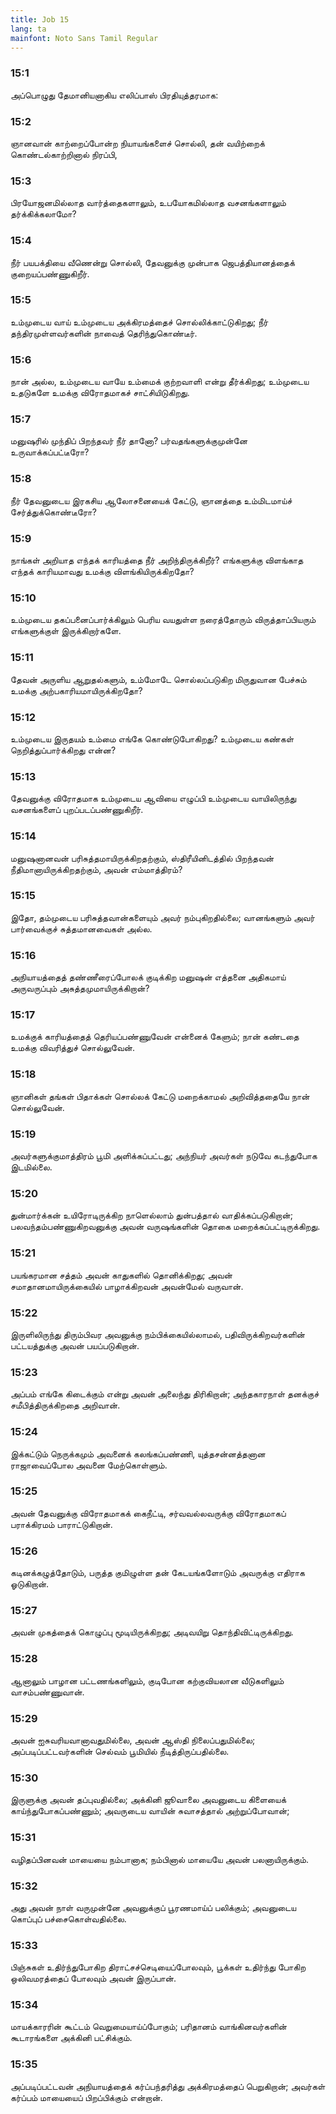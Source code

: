 ```yaml
---
title: Job 15
lang: ta
mainfont: Noto Sans Tamil Regular
---
```


###  15:1

அப்பொழுது தேமானியனாகிய எலிப்பாஸ் பிரதியுத்தரமாக:

###  15:2

ஞானவான் காற்றைப்போன்ற நியாயங்களைச் சொல்லி, தன் வயிற்றைக் கொண்டல்காற்றினால் நிரப்பி,

###  15:3

பிரயோஜனமில்லாத வார்த்தைகளாலும், உபயோகமில்லாத வசனங்களாலும் தர்க்கிக்கலாமோ?

###  15:4

நீர் பயபக்தியை வீணென்று சொல்லி, தேவனுக்கு முன்பாக ஜெபத்தியானத்தைக் குறையப்பண்ணுகிறீர்.

###  15:5

உம்முடைய வாய் உம்முடைய அக்கிரமத்தைச் சொல்லிக்காட்டுகிறது; நீர் தந்திரமுள்ளவர்களின் நாவைத் தெரிந்துகொண்டீர்.

###  15:6

நான் அல்ல, உம்முடைய வாயே உம்மைக் குற்றவாளி என்று தீர்க்கிறது; உம்முடைய உதடுகளே உமக்கு விரோதமாகச் சாட்சியிடுகிறது.

###  15:7

மனுஷரில் முந்திப் பிறந்தவர் நீர் தானோ? பர்வதங்களுக்குமுன்னே உருவாக்கப்பட்டீரோ?

###  15:8

நீர் தேவனுடைய இரகசிய ஆலோசனையைக் கேட்டு, ஞானத்தை உம்மிடமாய்ச் சேர்த்துக்கொண்டீரோ?

###  15:9

நாங்கள் அறியாத எந்தக் காரியத்தை நீர் அறிந்திருக்கிறீர்? எங்களுக்கு விளங்காத எந்தக் காரியமாவது உமக்கு விளங்கியிருக்கிறதோ?

###  15:10

உம்முடைய தகப்பனைப்பார்க்கிலும் பெரிய வயதுள்ள நரைத்தோரும் விருத்தாப்பியரும் எங்களுக்குள் இருக்கிறார்களே.

###  15:11

தேவன் அருளிய ஆறுதல்களும், உம்மோடே சொல்லப்படுகிற மிருதுவான பேச்சும் உமக்கு அற்பகாரியமாயிருக்கிறதோ?

###  15:12

உம்முடைய இருதயம் உம்மை எங்கே கொண்டுபோகிறது? உம்முடைய கண்கள் நெறித்துப்பார்க்கிறது என்ன?

###  15:13

தேவனுக்கு விரோதமாக உம்முடைய ஆவியை எழுப்பி உம்முடைய வாயிலிருந்து வசனங்களைப் புறப்படப்பண்ணுகிறீர்.

###  15:14

மனுஷனானவன் பரிசுத்தமாயிருக்கிறதற்கும், ஸ்திரீயினிடத்தில் பிறந்தவன் நீதிமானாயிருக்கிறதற்கும், அவன் எம்மாத்திரம்?

###  15:15

இதோ, தம்முடைய பரிசுத்தவான்களையும் அவர் நம்புகிறதில்லை; வானங்களும் அவர் பார்வைக்குச் சுத்தமானவைகள் அல்ல.

###  15:16

அநியாயத்தைத் தண்ணீரைப்போலக் குடிக்கிற மனுஷன் எத்தனை அதிகமாய் அருவருப்பும் அசுத்தமுமாயிருக்கிறான்?

###  15:17

உமக்குக் காரியத்தைத் தெரியப்பண்ணுவேன் என்னைக் கேளும்; நான் கண்டதை உமக்கு விவரித்துச் சொல்லுவேன்.

###  15:18

ஞானிகள் தங்கள் பிதாக்கள் சொல்லக் கேட்டு மறைக்காமல் அறிவித்ததையே நான் சொல்லுவேன்.

###  15:19

அவர்களுக்குமாத்திரம் பூமி அளிக்கப்பட்டது; அந்நியர் அவர்கள் நடுவே கடந்துபோக இடமில்லை.

###  15:20

துன்மார்க்கன் உயிரோடிருக்கிற நாளெல்லாம் துன்பத்தால் வாதிக்கப்படுகிறான்; பலவந்தம்பண்ணுகிறவனுக்கு அவன் வருஷங்களின் தொகை மறைக்கப்பட்டிருக்கிறது.

###  15:21

பயங்கரமான சத்தம் அவன் காதுகளில் தொனிக்கிறது; அவன் சமாதானமாயிருக்கையில் பாழாக்கிறவன் அவன்மேல் வருவான்.

###  15:22

இருளிலிருந்து திரும்பிவர அவனுக்கு நம்பிக்கையில்லாமல், பதிவிருக்கிறவர்களின் பட்டயத்துக்கு அவன் பயப்படுகிறான்.

###  15:23

அப்பம் எங்கே கிடைக்கும் என்று அவன் அலைந்து திரிகிறான்; அந்தகாரநாள் தனக்குச் சமீபித்திருக்கிறதை அறிவான்.

###  15:24

இக்கட்டும் நெருக்கமும் அவனைக் கலங்கப்பண்ணி, யுத்தசன்னத்தனான ராஜாவைப்போல அவனை மேற்கொள்ளும்.

###  15:25

அவன் தேவனுக்கு விரோதமாகக் கைநீட்டி, சர்வவல்லவருக்கு விரோதமாகப் பராக்கிரமம் பாராட்டுகிறான்.

###  15:26

கடினக்கழுத்தோடும், பருத்த குமிழுள்ள தன் கேடயங்களோடும் அவருக்கு எதிராக ஓடுகிறான்.

###  15:27

அவன் முகத்தைக் கொழுப்பு மூடியிருக்கிறது; அடிவயிறு தொந்திவிட்டிருக்கிறது.

###  15:28

ஆனாலும் பாழான பட்டணங்களிலும், குடிபோன கற்குவியலான வீடுகளிலும் வாசம்பண்ணுவான்.

###  15:29

அவன் ஐசுவரியவானாவதுமில்லை, அவன் ஆஸ்தி நிலைப்பதுமில்லை; அப்படிப்பட்டவர்களின் செல்வம் பூமியில் நீடித்திருப்பதில்லை.

###  15:30

இருளுக்கு அவன் தப்புவதில்லை; அக்கினி ஜூவாலை அவனுடைய கிளையைக் காய்ந்துபோகப்பண்ணும்; அவருடைய வாயின் சுவாசத்தால் அற்றுப்போவான்;

###  15:31

வழிதப்பினவன் மாயையை நம்பானாக; நம்பினால் மாயையே அவன் பலனாயிருக்கும்.

###  15:32

அது அவன் நாள் வருமுன்னே அவனுக்குப் பூரணமாய்ப் பலிக்கும்; அவனுடைய கொப்புப் பச்சைகொள்வதில்லை.

###  15:33

பிஞ்சுகள் உதிர்ந்துபோகிற திராட்சச்செடியைப்போலவும், பூக்கள் உதிர்ந்து போகிற ஒலிவமரத்தைப் போலவும் அவன் இருப்பான்.

###  15:34

மாயக்காரரின் கூட்டம் வெறுமையாய்ப்போகும்; பரிதானம் வாங்கினவர்களின் கூடாரங்களை அக்கினி பட்சிக்கும்.

###  15:35

அப்படிப்பட்டவன் அநியாயத்தைக் கர்ப்பந்தரித்து அக்கிரமத்தைப் பெறுகிறான்; அவர்கள் கர்ப்பம் மாயையைப் பிறப்பிக்கும் என்றான்.

